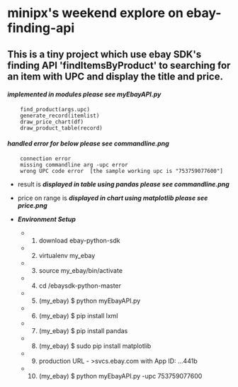 # minipx's weekend explore on ebay-finding-api

## This is a tiny project which use ebay SDK's finding API 'findItemsByProduct' to searching for an item with UPC and display the title and price.

#### _implemented in modules please see myEbayAPI.py_
		find_product(args.upc)
		generate_record(itemlist)
		draw_price_chart(df)
		draw_product_table(record)

#### _handled error for below please see commandline.png_
	    connection error
        missing commandline arg -upc error
        wrong UPC code error  [the sample working upc is "753759077600"]

* result is **_displayed in table using pandas please see commandline.png_**


* price on range is **_displayed in chart using matplotlib please see price.png_**


* **_Environment Setup_**

  - 1. download ebay-python-sdk

  - 2. virtualenv my_ebay

  - 3. source my_ebay/bin/activate

  - 4. cd /ebaysdk-python-master

  - 5. (my_ebay) $ python myEbayAPI.py 

  - 6. (my_ebay) $ pip install lxml

  - 7. (my_ebay) $ pip install pandas

  - 8. (my_ebay) $ sudo pip install matplotlib

  - 9. production URL - >svcs.ebay.com with App ID: …441b

  - 10. (my_ebay) $ python myEbayAPI.py -upc 753759077600



